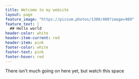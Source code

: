 ```yaml
---
title: Welcome to my website
layout: page
feature_image: "https://picsum.photos/1300/400?image=989"
feature_text: |
  ## Hello world
header-color: white
header-item-current: red
header-item: pink
footer-color: white
footer-text: pink 
footer-hover: red
---
```


There isn't much going on here yet, but watch this space
